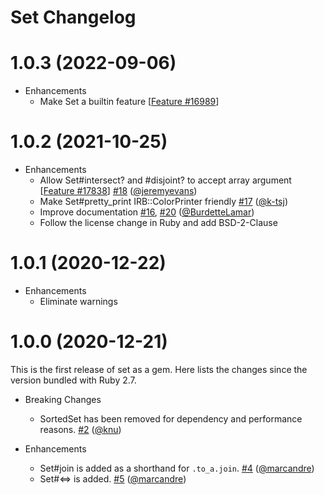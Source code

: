 # Set Changelog

# 1.0.3 (2022-09-06)

* Enhancements
  * Make Set a builtin feature \[[Feature #16989][]]

# 1.0.2 (2021-10-25)

* Enhancements
  * Allow Set#intersect? and #disjoint? to accept array argument \[[Feature #17838][]] [#18][] ([@jeremyevans][])
  * Make Set#pretty_print IRB::ColorPrinter friendly [#17][] ([@k-tsj][])
  * Improve documentation [#16][], [#20][] ([@BurdetteLamar][])
  * Follow the license change in Ruby and add BSD-2-Clause

# 1.0.1 (2020-12-22)

* Enhancements
  * Eliminate warnings

# 1.0.0 (2020-12-21)

This is the first release of set as a gem.  Here lists the changes since the version bundled with Ruby 2.7.

* Breaking Changes
  * SortedSet has been removed for dependency and performance reasons. [#2][] ([@knu][])

* Enhancements
  * Set#join is added as a shorthand for `.to_a.join`. [#4][] ([@marcandre][])
  * Set#<=> is added. [#5][] ([@marcandre][])

[#2]: https://github.com/ruby/set/pull/2
[#4]: https://github.com/ruby/set/pull/4
[#5]: https://github.com/ruby/set/pull/5
[#16]: https://github.com/ruby/set/pull/16
[#17]: https://github.com/ruby/set/pull/17
[#18]: https://github.com/ruby/set/pull/18
[#20]: https://github.com/ruby/set/pull/20
[Feature #17838]: https://bugs.ruby-lang.org/issues/17838
[Feature #16989]: https://bugs.ruby-lang.org/issues/16989

[@BurdetteLamar]: https://github.com/BurdetteLamar
[@jeremyevans]: https://github.com/jeremyevans
[@k-tsj]: https://github.com/k-tsj
[@knu]: https://github.com/knu
[@marcandre]: https://github.com/marcandre
